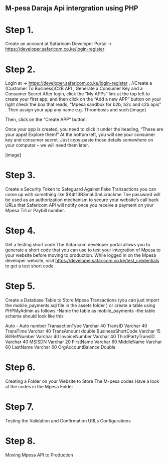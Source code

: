 ## M-pesa Daraja Api  intergration using PHP
# Step 1.
Create an account at Safaricom Developer Portal -> https://developer.safaricom.co.ke/login-register
# Step 2.
Login at -> https://developer.safaricom.co.ke/login-register ,
//Create a (Customer To Business)C2B API , Generate a Consumer Key and a Consumer Secret
After login, click the “My APPs” link at the top left to create your first app, and then click on the “Add a new APP” button on your right
check the box that reads, “Mpesa sandbox for b2b, b2c and c2b apis” . Then assign your app any name e.g. Thrombosis and such
[image]

Then, click on the “Create APP” button.

Once your app is created, you need to click it under the heading, “These are your apps! Explore them!”
At the bottom left, you will see your consumer key and consumer secret. Just copy-paste those details somewhere on your computer – we will need them later.

[image]

# Step 3.
Create a Security Token to Safeguard Against Fake Transactions
you can come up with something like  $K4t13B3maL0mLcrackme
The password will be used as an authorization mechanism to secure your website’s call back URLs that Safaricom API will notify once you receive a payment on your Mpesa Till or Paybill number.

# Step 4.
Get a testing short code
The Safaricom developer portal allows you to generate a short code that you can use to test your integration of Mpesa to your website before moving to production.
While logged in on the Mpesa developer website, visit https://developer.safaricom.co.ke/test_credentials to get a  test short code.

# Step 5.
Create a Database Table to Store Mpesa Transactions
(you can just import the mobile_payments.sql file in the assets folder ) or create a table using PHPMyAdmin as follows
-Name the table as mobile_payments
-the table schema should look like this

Auto - Auto number
TransactionType Varchar 40
TransID  Varchar 40
TransTime Varchar 40
TransAmount double
BusinessShortCode Varchar 15
BillRefNumber Varchar 40
InvoiceNumber Varchar 40
ThirdPartyTransID Varchar 40
MSISDN Varchar 20
FirstName Varchar 60
MiddleName Varchar 60
LastName Varchar 60
OrgAccountBalance Double

# Step 6.
 Creating a Folder on your Website to Store The M-pesa codes
 Have a look at the codes in the Mpesa Folder
 
 # Step 7.
  Testing the Validation and Confirmation URLs Configurations
 
 # Step 8.
  Moving Mpesa API to Production
